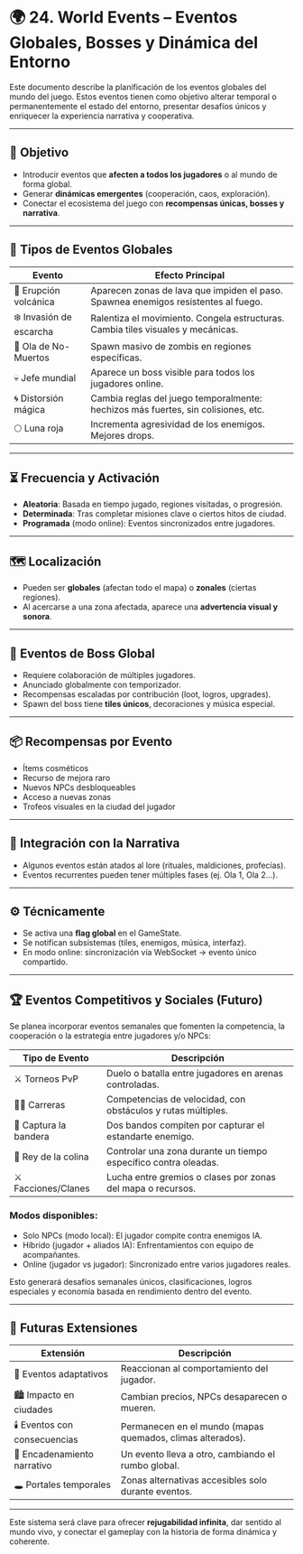 # 🌍 24. World Events – Eventos Globales, Bosses y Dinámica del Entorno

Este documento describe la planificación de los eventos globales del mundo del juego. Estos eventos tienen como objetivo alterar temporal o permanentemente el estado del entorno, presentar desafíos únicos y enriquecer la experiencia narrativa y cooperativa.

---

## 🎯 Objetivo

- Introducir eventos que **afecten a todos los jugadores** o al mundo de forma global.
- Generar **dinámicas emergentes** (cooperación, caos, exploración).
- Conectar el ecosistema del juego con **recompensas únicas, bosses y narrativa**.

---

## 🧩 Tipos de Eventos Globales

| Evento                     | Efecto Principal                                                                 |
|----------------------------|----------------------------------------------------------------------------------|
| 🌋 Erupción volcánica       | Aparecen zonas de lava que impiden el paso. Spawnea enemigos resistentes al fuego. |
| ❄️ Invasión de escarcha     | Ralentiza el movimiento. Congela estructuras. Cambia tiles visuales y mecánicas.  |
| 🧟 Ola de No-Muertos        | Spawn masivo de zombis en regiones específicas.                                |
| 💀 Jefe mundial             | Aparece un boss visible para todos los jugadores online.                       |
| 🌀 Distorsión mágica        | Cambia reglas del juego temporalmente: hechizos más fuertes, sin colisiones, etc.|
| 🌕 Luna roja               | Incrementa agresividad de los enemigos. Mejores drops.                          |

---

## ⏳ Frecuencia y Activación

- **Aleatoria**: Basada en tiempo jugado, regiones visitadas, o progresión.
- **Determinada**: Tras completar misiones clave o ciertos hitos de ciudad.
- **Programada** (modo online): Eventos sincronizados entre jugadores.

---

## 🗺️ Localización

- Pueden ser **globales** (afectan todo el mapa) o **zonales** (ciertas regiones).
- Al acercarse a una zona afectada, aparece una **advertencia visual y sonora**.

---

## 🦴 Eventos de Boss Global

- Requiere colaboración de múltiples jugadores.
- Anunciado globalmente con temporizador.
- Recompensas escaladas por contribución (loot, logros, upgrades).
- Spawn del boss tiene **tiles únicos**, decoraciones y música especial.

---

## 📦 Recompensas por Evento

- Ítems cosméticos
- Recurso de mejora raro
- Nuevos NPCs desbloqueables
- Acceso a nuevas zonas
- Trofeos visuales en la ciudad del jugador

---

## 📜 Integración con la Narrativa

- Algunos eventos están atados al lore (rituales, maldiciones, profecías).
- Eventos recurrentes pueden tener múltiples fases (ej. Ola 1, Ola 2...).

---

## ⚙️ Técnicamente

- Se activa una **flag global** en el GameState.
- Se notifican subsistemas (tiles, enemigos, música, interfaz).
- En modo online: sincronización vía WebSocket → evento único compartido.

---

## 🏆 Eventos Competitivos y Sociales (Futuro)

Se planea incorporar eventos semanales que fomenten la competencia, la cooperación o la estrategia entre jugadores y/o NPCs:

| Tipo de Evento             | Descripción |
|---------------------------|-------------|
| ⚔️ Torneos PvP            | Duelo o batalla entre jugadores en arenas controladas. |
| 🏃‍♂️ Carreras              | Competencias de velocidad, con obstáculos y rutas múltiples. |
| 🎯 Captura la bandera     | Dos bandos compiten por capturar el estandarte enemigo. |
| 👑 Rey de la colina       | Controlar una zona durante un tiempo específico contra oleadas. |
| ⚔️ Facciones/Clanes       | Lucha entre gremios o clases por zonas del mapa o recursos. |

### Modos disponibles:
- Solo NPCs (modo local): El jugador compite contra enemigos IA.
- Híbrido (jugador + aliados IA): Enfrentamientos con equipo de acompañantes.
- Online (jugador vs jugador): Sincronizado entre varios jugadores reales.

Esto generará desafíos semanales únicos, clasificaciones, logros especiales y economía basada en rendimiento dentro del evento.

---

## 🔮 Futuras Extensiones

| Extensión                        | Descripción |
|----------------------------------|-------------|
| 🧠 Eventos adaptativos           | Reaccionan al comportamiento del jugador. |
| 🏙️ Impacto en ciudades           | Cambian precios, NPCs desaparecen o mueren. |
| 🕯️ Eventos con consecuencias      | Permanecen en el mundo (mapas quemados, climas alterados). |
| 🔗 Encadenamiento narrativo      | Un evento lleva a otro, cambiando el rumbo global. |
| 🕳️ Portales temporales           | Zonas alternativas accesibles solo durante eventos. |

---

Este sistema será clave para ofrecer **rejugabilidad infinita**, dar sentido al mundo vivo, y conectar el gameplay con la historia de forma dinámica y coherente.
